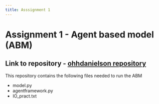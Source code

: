 ```yaml
---
title: Asssignment 1
---
```



# Assignment 1 - Agent based model (ABM)



## **Link to repository** - [ohhdanielson repository](https://github.com/ohhdanielson/ohhdanielson.github.io)

This repository contains the following files needed to run the ABM

- model.py
- agentframework.py
- IO_pract.txt

